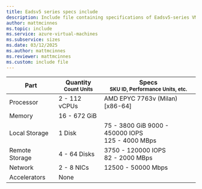 ```yaml
---
title: Eadsv5 series specs include
description: Include file containing specifications of Eadsv5-series VM sizes.
author: mattmcinnes
ms.topic: include
ms.service: azure-virtual-machines
ms.subservice: sizes
ms.date: 03/12/2025
ms.author: mattmcinnes
ms.reviewer: mattmcinnes
ms.custom: include file
---
```

| Part | Quantity <br><sup>Count Units | Specs <br><sup>SKU ID, Performance Units, etc.  |
|---|---|---|
| Processor      | 2 - 112 vCPUs     | AMD EPYC 7763v (Milan) [x86-64] |
| Memory         | 16 - 672 GiB        |    |
| Local Storage  | 1 Disk         | 75 - 3800 GiB 9000 - 450000 IOPS <br>125 - 4000 MBps |
| Remote Storage | 4 - 64 Disks        | 3750 - 120000 IOPS <br>82 - 2000 MBps |
| Network        | 2 - 8 NICs        | 12500 - 50000 Mbps |
| Accelerators   | None            |     |
